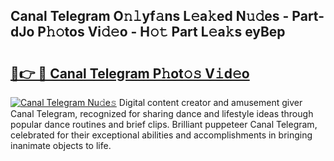 ## Canal Telegram O𝚗𝚕yf𝚊ns L𝚎a𝚔ed N𝚞𝚍es - Part-dJo P𝚑𝚘tos Vi𝚍𝚎o - H𝚘𝚝 Part L𝚎a𝚔s eyBep

# <h2><a href="http://kf0isgp.oniu.top/?m=Canal+Telegram">🔗👉 🔴 Canal Telegram P𝚑ot𝚘𝚜 V𝚒d𝚎o</a></h2>

[![Canal Telegram Nu𝚍e𝚜](https://i.imgur.com/0qMVB7G.gif)](http://kf0isgp.oniu.top/?m=Canal+Telegram)
Digital content creator and amusement giver Canal Telegram, recognized for sharing dance and lifestyle ideas through popular dance routines and brief clips. Brilliant puppeteer Canal Telegram, celebrated for their exceptional abilities and accomplishments in bringing inanimate objects to life.  
